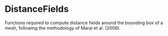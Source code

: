 # DistanceFields
Functions required to compute distance fields around the bounding box of a mesh, following the methodology of Marai et al. (2006). 

